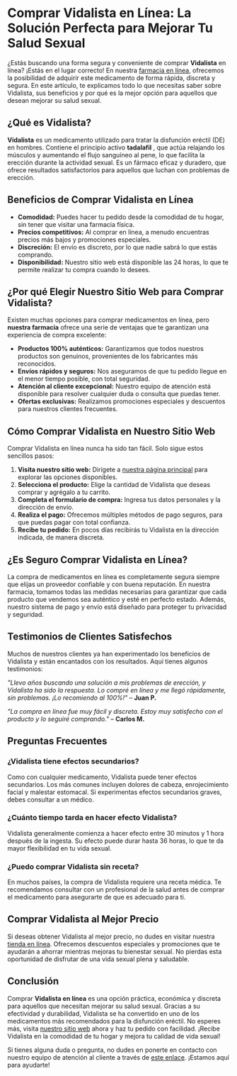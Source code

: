 # Comprar Vidalista en Línea: La Solución Perfecta para Mejorar Tu Salud Sexual

¿Estás buscando una forma segura y conveniente de comprar **Vidalista** en línea? ¡Estás en el lugar correcto! En nuestra [farmacia en línea](https://tinyurl.com/buyvidalista), ofrecemos la posibilidad de adquirir este medicamento de forma rápida, discreta y segura. En este artículo, te explicamos todo lo que necesitas saber sobre Vidalista, sus beneficios y por qué es la mejor opción para aquellos que desean mejorar su salud sexual.

## ¿Qué es Vidalista?

**Vidalista** es un medicamento utilizado para tratar la disfunción eréctil (DE) en hombres. Contiene el principio activo **tadalafil** , que actúa relajando los músculos y aumentando el flujo sanguíneo al pene, lo que facilita la erección durante la actividad sexual. Es un fármaco eficaz y duradero, que ofrece resultados satisfactorios para aquellos que luchan con problemas de erección.

## Beneficios de Comprar Vidalista en Línea

- **Comodidad:** Puedes hacer tu pedido desde la comodidad de tu hogar, sin tener que visitar una farmacia física.
- **Precios competitivos:** Al comprar en línea, a menudo encuentras precios más bajos y promociones especiales.
- **Discreción:** El envío es discreto, por lo que nadie sabrá lo que estás comprando.
- **Disponibilidad:** Nuestro sitio web está disponible las 24 horas, lo que te permite realizar tu compra cuando lo desees.

## ¿Por qué Elegir Nuestro Sitio Web para Comprar Vidalista?

Existen muchas opciones para comprar medicamentos en línea, pero **nuestra farmacia** ofrece una serie de ventajas que te garantizan una experiencia de compra excelente:

- **Productos 100% auténticos:** Garantizamos que todos nuestros productos son genuinos, provenientes de los fabricantes más reconocidos.
- **Envíos rápidos y seguros:** Nos aseguramos de que tu pedido llegue en el menor tiempo posible, con total seguridad.
- **Atención al cliente excepcional:** Nuestro equipo de atención está disponible para resolver cualquier duda o consulta que puedas tener.
- **Ofertas exclusivas:** Realizamos promociones especiales y descuentos para nuestros clientes frecuentes.

## Cómo Comprar Vidalista en Nuestro Sitio Web

Comprar Vidalista en línea nunca ha sido tan fácil. Solo sigue estos sencillos pasos:

1. **Visita nuestro sitio web:** Dirígete a [nuestra página principal](https://tinyurl.com/buyvidalista) para explorar las opciones disponibles.
2. **Selecciona el producto:** Elige la cantidad de Vidalista que deseas comprar y agrégalo a tu carrito.
3. **Completa el formulario de compra:** Ingresa tus datos personales y la dirección de envío.
4. **Realiza el pago:** Ofrecemos múltiples métodos de pago seguros, para que puedas pagar con total confianza.
5. **Recibe tu pedido:** En pocos días recibirás tu Vidalista en la dirección indicada, de manera discreta.

## ¿Es Seguro Comprar Vidalista en Línea?

La compra de medicamentos en línea es completamente segura siempre que elijas un proveedor confiable y con buena reputación. En nuestra farmacia, tomamos todas las medidas necesarias para garantizar que cada producto que vendemos sea auténtico y esté en perfecto estado. Además, nuestro sistema de pago y envío está diseñado para proteger tu privacidad y seguridad.

## Testimonios de Clientes Satisfechos

Muchos de nuestros clientes ya han experimentado los beneficios de Vidalista y están encantados con los resultados. Aquí tienes algunos testimonios:

_"Llevo años buscando una solución a mis problemas de erección, y Vidalista ha sido la respuesta. Lo compré en línea y me llegó rápidamente, sin problemas. ¡Lo recomiendo al 100%!"_ – **Juan P.**

_"La compra en línea fue muy fácil y discreta. Estoy muy satisfecho con el producto y lo seguiré comprando."_ – **Carlos M.**

## Preguntas Frecuentes

### ¿Vidalista tiene efectos secundarios?

Como con cualquier medicamento, Vidalista puede tener efectos secundarios. Los más comunes incluyen dolores de cabeza, enrojecimiento facial y malestar estomacal. Si experimentas efectos secundarios graves, debes consultar a un médico.

### ¿Cuánto tiempo tarda en hacer efecto Vidalista?

Vidalista generalmente comienza a hacer efecto entre 30 minutos y 1 hora después de la ingesta. Su efecto puede durar hasta 36 horas, lo que te da mayor flexibilidad en tu vida sexual.

### ¿Puedo comprar Vidalista sin receta?

En muchos países, la compra de Vidalista requiere una receta médica. Te recomendamos consultar con un profesional de la salud antes de comprar el medicamento para asegurarte de que es adecuado para ti.

## Comprar Vidalista al Mejor Precio

Si deseas obtener Vidalista al mejor precio, no dudes en visitar nuestra [tienda en línea](https://tinyurl.com/buyvidalista). Ofrecemos descuentos especiales y promociones que te ayudarán a ahorrar mientras mejoras tu bienestar sexual. No pierdas esta oportunidad de disfrutar de una vida sexual plena y saludable.

## Conclusión

Comprar **Vidalista en línea** es una opción práctica, económica y discreta para aquellos que necesitan mejorar su salud sexual. Gracias a su efectividad y durabilidad, Vidalista se ha convertido en uno de los medicamentos más recomendados para la disfunción eréctil. No esperes más, visita [nuestro sitio web](https://tinyurl.com/buyvidalista) ahora y haz tu pedido con facilidad. ¡Recibe Vidalista en la comodidad de tu hogar y mejora tu calidad de vida sexual!

Si tienes alguna duda o pregunta, no dudes en ponerte en contacto con nuestro equipo de atención al cliente a través de [este enlace](https://tinyurl.com/buyvidalista). ¡Estamos aquí para ayudarte!
